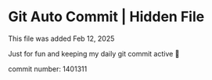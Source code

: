 # Git Auto Commit | Hidden File

This file was added Feb 12, 2025

Just for fun and keeping my daily git commit active 🤪

commit number: 1401311
